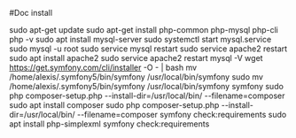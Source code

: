 #Doc install

sudo apt-get update
sudo apt-get install php-common php-mysql php-cli
php -v
sudo apt install mysql-server
sudo systemctl start mysql.service
sudo mysql -u root
sudo service mysql restart
sudo service apache2 restart
sudo apt install apache2
sudo service apache2 restart
mysql -V
wget https://get.symfony.com/cli/installer -O - | bash
mv /home/alexis/.symfony5/bin/symfony /usr/local/bin/symfony
sudo mv /home/alexis/.symfony5/bin/symfony /usr/local/bin/symfony
symfony 
sudo php composer-setup.php --install-dir=/usr/local/bin/ --filename=composer
sudo apt install composer
sudo php composer-setup.php --install-dir=/usr/local/bin/ --filename=composer
symfony check:requirements
sudo apt install php-simplexml
symfony check:requirements

